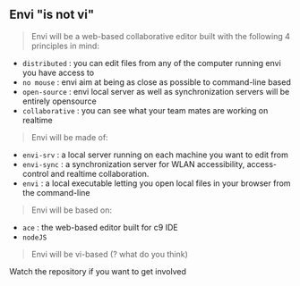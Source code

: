 Envi "is not vi"
----------------

> Envi will be a web-based collaborative editor built with the following 4 principles in mind:

- `distributed`   : you can edit files from any of the computer running envi you have access to
- `no mouse`      : envi aim at being as close as possible to command-line based
- `open-source`   : envi local server as well as synchronization servers will be entirely opensource
- `collaborative` : you can see what your team mates are working on realtime


> Envi will be made of:

- `envi-srv`  : a local server running on each machine you want to edit from 
- `envi-sync` : a synchronization server for WLAN accessibility, access-control and realtime collaboration.
- `envi`      : a local executable letting you open local files in your browser from the command-line


> Envi will be based on:

- `ace`    : the web-based editor built for c9 IDE
- `nodeJS`


> Envi will be vi-based (? what do you think)

Watch the repository if you want to get involved
 